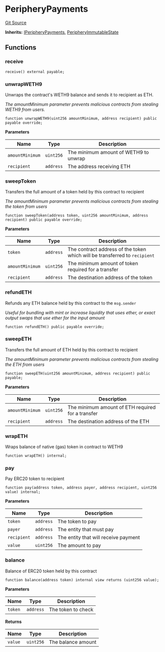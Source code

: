 # PeripheryPayments
[Git Source](https://github.com/MarginalProtocol/v1-periphery/blob/2ce1df3e90c9d2b47899fece944f04a7d78d5b16/contracts/base/PeripheryPayments.sol)

**Inherits:**
[IPeripheryPayments](/contracts/interfaces/IPeripheryPayments.sol/interface.IPeripheryPayments.md), [PeripheryImmutableState](/contracts/base/PeripheryImmutableState.sol/abstract.PeripheryImmutableState.md)


## Functions
### receive


```solidity
receive() external payable;
```

### unwrapWETH9

Unwraps the contract's WETH9 balance and sends it to recipient as ETH.

*The amountMinimum parameter prevents malicious contracts from stealing WETH9 from users.*


```solidity
function unwrapWETH9(uint256 amountMinimum, address recipient) public payable override;
```
**Parameters**

|Name|Type|Description|
|----|----|-----------|
|`amountMinimum`|`uint256`|The minimum amount of WETH9 to unwrap|
|`recipient`|`address`|The address receiving ETH|


### sweepToken

Transfers the full amount of a token held by this contract to recipient

*The amountMinimum parameter prevents malicious contracts from stealing the token from users*


```solidity
function sweepToken(address token, uint256 amountMinimum, address recipient) public payable override;
```
**Parameters**

|Name|Type|Description|
|----|----|-----------|
|`token`|`address`|The contract address of the token which will be transferred to `recipient`|
|`amountMinimum`|`uint256`|The minimum amount of token required for a transfer|
|`recipient`|`address`|The destination address of the token|


### refundETH

Refunds any ETH balance held by this contract to the `msg.sender`

*Useful for bundling with mint or increase liquidity that uses ether, or exact output swaps
that use ether for the input amount*


```solidity
function refundETH() public payable override;
```

### sweepETH

Transfers the full amount of ETH held by this contract to recipient

*The amountMinimum parameter prevents malicious contracts from stealing the ETH from users*


```solidity
function sweepETH(uint256 amountMinimum, address recipient) public payable;
```
**Parameters**

|Name|Type|Description|
|----|----|-----------|
|`amountMinimum`|`uint256`|The minimum amount of ETH required for a transfer|
|`recipient`|`address`|The destination address of the ETH|


### wrapETH

Wraps balance of native (gas) token in contract to WETH9


```solidity
function wrapETH() internal;
```

### pay

Pay ERC20 token to recipient


```solidity
function pay(address token, address payer, address recipient, uint256 value) internal;
```
**Parameters**

|Name|Type|Description|
|----|----|-----------|
|`token`|`address`|The token to pay|
|`payer`|`address`|The entity that must pay|
|`recipient`|`address`|The entity that will receive payment|
|`value`|`uint256`|The amount to pay|


### balance

Balance of ERC20 token held by this contract


```solidity
function balance(address token) internal view returns (uint256 value);
```
**Parameters**

|Name|Type|Description|
|----|----|-----------|
|`token`|`address`|The token to check|

**Returns**

|Name|Type|Description|
|----|----|-----------|
|`value`|`uint256`|The balance amount|


